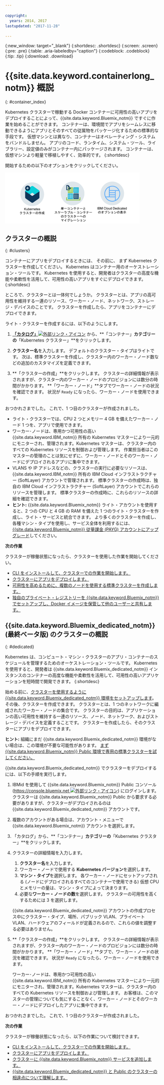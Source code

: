 ```yaml
---

copyright:
  years: 2014, 2017
lastupdated: "2017-11-28"

---
```


{:new_window: target="_blank"}
{:shortdesc: .shortdesc}
{:screen: .screen}
{:pre: .pre}
{:table: .aria-labeledby="caption"}
{:codeblock: .codeblock}
{:tip: .tip}
{:download: .download}


# {{site.data.keyword.containerlong_notm}} 概説
{: #container_index}

Kubernetes クラスターで稼動する Docker コンテナーに可用性の高いアプリをデプロイすることによって、{{site.data.keyword.Bluemix_notm}} ですぐに作業を始めることができます。 コンテナーは、環境間でアプリをシームレスに移動できるようにアプリとそのすべての従属物をパッケージ化するための標準的な手段です。 仮想マシンとは異なり、コンテナーはオペレーティング・システムをバンドルしません。 アプリのコード、ランタイム、システム・ツール、ライブラリー、設定値のみがコンテナー内にパッケージされます。 コンテナーは、仮想マシンより軽量で移植しやすく、効率的です。
{:shortdesc}


開始するための以下のオプションをクリックしてください。

<img usemap="#home_map" border="0" class="image" id="image_ztx_crb_f1b" src="images/cs_public_dedicated_options.png" width="440" alt="{{site.data.keyword.Bluemix_notm}} Public を使用すると、Kubernetes クラスターを作成したり、単一のスケーラブルなコンテナー・グループをクラスターにマイグレーションしたりすることができます。{{site.data.keyword.Bluemix_dedicated_notm}} でこのアイコンをクリックすると、オプションが表示されます。" style="width:440px;" />
<map name="home_map" id="home_map">
<area href="#clusters" alt="{{site.data.keyword.Bluemix_notm}} の Kubernetes クラスターの概説" title="{{site.data.keyword.Bluemix_notm}} の Kubernetes クラスターの概説" shape="rect" coords="-7, -8, 108, 211" />
<area href="cs_classic.html#cs_classic" alt="{{site.data.keyword.containershort_notm}} での単一コンテナーとスケーラブル・コンテナーの実行" title="{{site.data.keyword.containershort_notm}} での単一コンテナーとスケーラブル・コンテナーの実行" shape="rect" coords="155, -1, 289, 210" />
<area href="cs_ov.html#dedicated_environment" alt="{{site.data.keyword.Bluemix_dedicated_notm}} クラウド環境" title="{{site.data.keyword.Bluemix_notm}} クラウド環境" shape="rect" coords="326, -10, 448, 218" />
</map>


## クラスターの概説
{: #clusters}

コンテナーにアプリをデプロイするときには、 その前に、 まず Kubernetes クラスターを作成してください。 Kubernetes はコンテナー用のオーケストレーション・ツールです。 Kubernetes を使用すると、開発者はクラスターの高度な機能や柔軟性を活用して、可用性の高いアプリをすぐにデプロイできます。
{:shortdesc}

ところで、クラスターとは一体何でしょうか。 クラスターとは、アプリの高可用性を維持する一連のリソース、ワーカー・ノード、ネットワーク、ストレージ・デバイスのことです。 クラスターを作成したら、アプリをコンテナーにデプロイできます。


ライト・クラスターを作成するには、以下のようにします。

1.  [**「カタログ」**![外部リンク・アイコン](../icons/launch-glyph.svg "外部リンク・アイコン")](https://console.bluemix.net/catalog/?category=containers) から、**「コンテナー」**カテゴリーの**「Kubernetes クラスター」**をクリックします。

2.  **クラスター名**を入力します。 デフォルトのクラスター・タイプはライトです。 次は、標準クラスターを作成し、クラスター内のワーカー・ノード数などの追加のカスタマイズを定義できます。

3.  **「クラスターの作成」**をクリックします。 クラスターの詳細情報が表示されますが、クラスター内のワーカー・ノードのプロビジョンには数分の時間がかかります。 **「ワーカー・ノード」**タブでワーカー・ノードの状況を確認できます。 状況が `Ready` になったら、ワーカー・ノードを使用できます。

おつかれさまでした。 これで、1 つ目のクラスターが作成されました。

*   ライト・クラスターでは、CPU 2 つとメモリー 4 GB を備えたワーカー・ノード 1 つを、アプリで使用できます。
*   ワーカー･ノードは、専用かつ可用性の高い {{site.data.keyword.IBM_notm}} 所有の Kubernetes マスターにより一元的にモニターされ、管理されます。Kubernetes マスターは、クラスター内のすべての Kubernetes リソースを制御および管理します。 作業担当者はこのマスターの管理のことは気にせずに、ワーカー・ノードとそのワーカー・ノードにデプロイされるアプリに集中できます。
*   VLANS や IP アドレスなどの、クラスターの実行に必要なリソースは、{{site.data.keyword.IBM_notm}} 所有の IBM Cloud インフラストラクチャー (SoftLayer) アカウントで管理されます。 標準クラスターの作成時は、独自の IBM Cloud インフラストラクチャー (SoftLayer) アカウントでこれらのリソースを管理します。 標準クラスターの作成時に、これらのリソースの詳細を確認できます。
*   **ヒント:** {{site.data.keyword.Bluemix_notm}} ライト・アカウントを使用すると、2 つの CPU と 4 GB の RAM を備えた 1 つのライト・クラスターを作成し、ライト・サービスと統合できます。 より多くのクラスターを作成し、各種マシン・タイプを使用し、サービス全体を利用するには、[{{site.data.keyword.Bluemix_notm}} 従量課金 (PAYG) アカウントにアップグレード](/docs/pricing/billable.html#upgradetopayg)してください。


**次の作業**

クラスターが稼働状態になったら、クラスターを使用した作業を開始してください。

* [CLI をインストールして、クラスターでの作業を開始します。](cs_cli_install.html#cs_cli_install)
* [クラスターにアプリをデプロイします。](cs_apps.html#cs_apps_cli)
* [可用性を高めるために、複数のノードを使用する標準クラスターを作成します。](cs_cluster.html#cs_cluster_ui)
* [独自のプライベート・レジストリーを {{site.data.keyword.Bluemix_notm}} でセットアップし、Docker イメージを保管して他のユーザーと共有します。](/docs/services/Registry/index.html)


## {{site.data.keyword.Bluemix_dedicated_notm}} (最終ベータ版) のクラスターの概説
{: #dedicated}

Kubernetes は、コンピュート・マシン・クラスターのアプリ・コンテナーのスケジュールを管理するためのオーケストレーション・ツールです。 Kubernetes を使用すると、開発者は {{site.data.keyword.Bluemix_dedicated_notm}} インスタンスのコンテナーの高度な機能や柔軟性を活用して、可用性の高いアプリケーションを短時間で開発できます。
{:shortdesc}

始める前に、[クラスターを使用するように {{site.data.keyword.Bluemix_dedicated_notm}} 環境をセットアップします](cs_ov.html#setup_dedicated)。 その後、クラスターを作成できます。 クラスターとは、1 つのネットワークに編成されたワーカー・ノードの集合です。 クラスターの目的は、アプリケーションの高い可用性を維持する一連のリソース、ノード、ネットワーク、およびストレージ・デバイスを定義することです。 クラスターを作成したら、そのクラスターにアプリをデプロイできます。

**ヒント:** 組織にまだ {{site.data.keyword.Bluemix_dedicated_notm}} 環境がない場合は、この環境が不要な可能性があります。 [まず {{site.data.keyword.Bluemix_notm}} Public 環境で専用の標準クラスターを試してください。](cs_cluster.html#cs_cluster_ui)

{{site.data.keyword.Bluemix_dedicated_notm}} でクラスターをデプロイするには、以下の手順を実行します。

1.  IBMid を使用して {{site.data.keyword.Bluemix_notm}} Public コンソール ([https://console.bluemix.net ![外部リンク・アイコン](../icons/launch-glyph.svg "外部リンク・アイコン")](https://console.bluemix.net/catalog/?category=containers)) にログインします。 クラスターは {{site.data.keyword.Bluemix_notm}} Public から要求する必要がありますが、クラスターがデプロイされるのは {{site.data.keyword.Bluemix_dedicated_notm}} アカウントです。
2.  複数のアカウントがある場合は、アカウント・メニューで {{site.data.keyword.Bluemix_notm}} アカウントを選択します。
3.  「カタログ」から、**「コンテナー」**カテゴリーの**「Kubernetes クラスター」**をクリックします。
4.  クラスターの詳細情報を入力します。
    1.  **クラスター名**を入力します。
    2.  ワーカー・ノードで使用する **Kubernetes バージョン**を選択します。 
    3.  **マシン・タイプ**を選択します。 各ワーカー・ノードにセットアップされる (ノードにデプロイされるすべてのコンテナーで使用できる) 仮想 CPU とメモリーの量は、マシン・タイプによって決まります。
    4.  必要な**ワーカー・ノードの数**を選択します。 クラスターの可用性を高くするためには 3 を選択します。

    {{site.data.keyword.Bluemix_dedicated_notm}} アカウントの作成プロセス中にクラスター・タイプ、場所、パブリック VLAN、プライベート VLAN、ハードウェアのフィールドが定義されるので、これらの値を調整する必要はありません。
5.  **「クラスターの作成」**をクリックします。 クラスターの詳細情報が表示されますが、クラスター内のワーカー・ノードのプロビジョンには数分の時間がかかります。 **「ワーカー・ノード」**タブで、ワーカー・ノードの状況を確認できます。 状況が `Ready` になったら、ワーカー・ノードを使用できます。

    ワーカー･ノードは、専用かつ可用性の高い {{site.data.keyword.IBM_notm}} 所有の Kubernetes マスターにより一元的にモニターされ、管理されます。Kubernetes マスターは、クラスター内のすべての Kubernetes リソースを制御および管理します。 お客様は、このマスターの管理についても気にすることなく、ワーカー・ノードとそのワーカー・ノードにデプロイしたアプリに集中できます。

おつかれさまでした。 これで、1 つ目のクラスターが作成されました。


**次の作業**

クラスターが稼働状態になったら、以下の作業について検討できます。

* [CLI をインストールして、クラスターでの作業を開始します。](cs_cli_install.html#cs_cli_install)
* [クラスターにアプリをデプロイします。](cs_apps.html#cs_apps_cli)
* [クラスターに {{site.data.keyword.Bluemix_notm}} サービスを追加します。](cs_cluster.html#binding_dedicated)
* [{{site.data.keyword.Bluemix_dedicated_notm}} と Public のクラスターの相違点について理解します。](cs_ov.html#env_differences)

